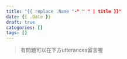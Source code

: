 ```yaml
---
title: "{{ replace .Name "-" " " | title }}"
date: {{ .Date }}
draft: true
categories: []
tags: []
---
```


>有問題可以在下方utterances留言喔
